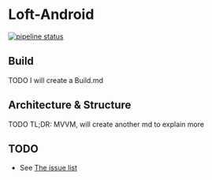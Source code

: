 # Loft-Android

[![pipeline status](https://gitlab.com/louis993546/Loft-Android/badges/master/pipeline.svg)](https://gitlab.com/louis993546/Loft-Android/commits/master)

## Build

TODO I will create a Build.md

## Architecture & Structure

TODO TL;DR: MVVM, will create another md to explain more

## TODO

- See [The issue list](https://github.com/louistsaitszho/Loft-Android/issues)